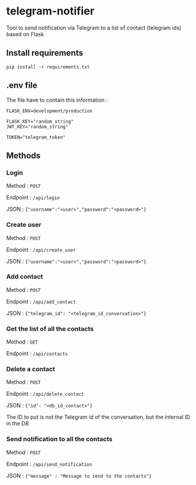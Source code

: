 # telegram-notifier

Tool to send notification via Telegram to a list of contact (telegram ids) based on Flask

## Install requirements

    pip install -r requirements.txt

## .env file

The file have to contain this information :

    FLASK_ENV=development/production

    FLASK_KEY="random_string"
    JWT_KEY="random_string"

    TOKEN="telegram_token"


## Methods

### Login

Method : `POST`

Endpoint : `/api/login`

JSON : `{"username":"<user>","password":"<password>"}`

### Create user

Method : `POST`

Endpoint : `/api/create_user`

JSON : `{"username":"<user>","password":"<password>"}`

### Add contact 

Method : `POST`

Endpoint : `/api/add_contact`

JSON : `{"telegram_id": "<telegram_id_conversation>"}`

### Get the list of all the contacts

Method : `GET`

Endpoint : `/api/contacts`

### Delete a contact

Method : `POST`

Endpoint : `/api/delete_contact`

JSON : `{"id": "<db_id_contact>"}`

The ID to put is not the Telegram id of the conversation, but the internal ID in the DB

### Send notification to all the contacts

Method : `POST`

Endpoint : `/api/send_notification`

JSON : `{"message" : "Message to send to the contacts"}`

